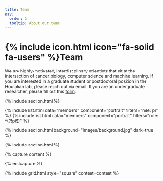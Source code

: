 ```yaml
---
title: Team
nav:
  order: 3
  tooltip: About our team
---
```


# {% include icon.html icon="fa-solid fa-users" %}Team

We are highly-motivated, interdiscplinary scientists that sit at the intersection of cancer biology, computer science and machine learning. If you are interested in a graduate student or postdoctoral position in the Houlahan lab, please reach out via email. If you are an undergraduate researcher, please fill out this [form](https://forms.gle/RJhA8V1PuDmeuFzE9). 

{% include section.html %}

{% include list.html data="members" component="portrait" filters="role: pi" %}
{% include list.html data="members" component="portrait" filters="role: ^(?!pi$)" %}

{% include section.html background="images/background.jpg" dark=true %}


{% include section.html %}

{% capture content %}

<!-- {% include figure.html image="images/photo.jpg" %}
{% include figure.html image="images/photo.jpg" %}
{% include figure.html image="images/photo.jpg" %} -->

{% endcapture %}

{% include grid.html style="square" content=content %}
